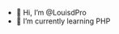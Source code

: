 - 👋 Hi, I’m @LouisdPro
- 🌱 I’m currently learning PHP

<!---
LouisdPro/LouisdPro is a ✨ special ✨ repository because its `README.md` (this file) appears on your GitHub profile.
You can click the Preview link to take a look at your changes.
--->

